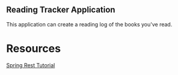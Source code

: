 ## Reading Tracker Application
This application can create a reading log of the
books you've read.

# Resources
[Spring Rest Tutorial](https://spring.io/guides/tutorials/rest/)
